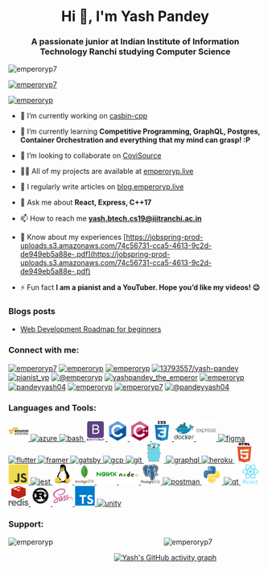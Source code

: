 <h1 align="center">Hi 👋, I'm Yash Pandey</h1>
<h3 align="center">A passionate junior at Indian Institute of Information Technology Ranchi studying Computer Science</h3>

<p align="left"> <img src="https://komarev.com/ghpvc/?username=emperoryp7&label=Profile%20views&color=0e75b6&style=flat" alt="emperoryp7" /> </p>

<p align="left"> <a href="https://github.com/ryo-ma/github-profile-trophy"><img src="https://github-profile-trophy.vercel.app/?username=emperoryp7&theme=onedark" alt="emperoryp7" /></a> </p>

<p align="left"> <a href="https://twitter.com/emperoryp" target="blank"><img src="https://img.shields.io/twitter/follow/emperoryp?logo=twitter&style=for-the-badge" alt="emperoryp" /></a> </p>

- 🔭 I’m currently working on [casbin-cpp](https://github.com/casbin/casbin-cpp)

- 🌱 I’m currently learning **Competitive Programming, GraphQL, Postgres, Container Orchestration and everything that my mind can grasp! :P**

- 👯 I’m looking to collaborate on [CoviSource](https://github.com/EmperorYP7/CoviSource)

- 👨‍💻 All of my projects are available at [emperoryp.live](https://emperoryp.live)

- 📝 I regularly write articles on [blog.emperoryp.live](http://blog.emperoryp.live)

- 💬 Ask me about **React, Express, C++17**

- 📫 How to reach me **yash.btech.cs19@iiitranchi.ac.in**

- 📄 Know about my experiences [https://jobspring-prod-uploads.s3.amazonaws.com/74c56731-cca5-4613-9c2d-de949eb5a88e-.pdf](https://jobspring-prod-uploads.s3.amazonaws.com/74c56731-cca5-4613-9c2d-de949eb5a88e-.pdf)

- ⚡ Fun fact **I am a pianist and a YouTuber. Hope you’d like my videos! 😉**

### Blogs posts
<!-- BLOG-POST-LIST:START -->
- [Web Development Roadmap for beginners](https://dev.to/emperoryp7/web-development-roadmap-for-beginners-3p53)
<!-- BLOG-POST-LIST:END -->

<h3 align="left">Connect with me:</h3>
<p align="left">
<a href="https://dev.to/emperoryp7" target="blank"><img align="center" src="https://cdn.jsdelivr.net/npm/simple-icons@3.0.1/icons/dev-dot-to.svg" alt="emperoryp7" height="30" width="40" /></a>
<a href="https://twitter.com/emperoryp" target="blank"><img align="center" src="https://raw.githubusercontent.com/rahuldkjain/github-profile-readme-generator/master/src/images/icons/Social/twitter.svg" alt="emperoryp" height="30" width="40" /></a>
<a href="https://linkedin.com/in/emperoryp" target="blank"><img align="center" src="https://raw.githubusercontent.com/rahuldkjain/github-profile-readme-generator/master/src/images/icons/Social/linked-in-alt.svg" alt="emperoryp" height="30" width="40" /></a>
<a href="https://stackoverflow.com/users/13793557/yash-pandey" target="blank"><img align="center" src="https://raw.githubusercontent.com/rahuldkjain/github-profile-readme-generator/master/src/images/icons/Social/stack-overflow.svg" alt="13793557/yash-pandey" height="30" width="40" /></a>
<a href="https://instagram.com/pianist_yp" target="blank"><img align="center" src="https://raw.githubusercontent.com/rahuldkjain/github-profile-readme-generator/master/src/images/icons/Social/instagram.svg" alt="pianist_yp" height="30" width="40" /></a>
<a href="https://medium.com/@emperoryp" target="blank"><img align="center" src="https://raw.githubusercontent.com/rahuldkjain/github-profile-readme-generator/master/src/images/icons/Social/medium.svg" alt="@emperoryp" height="30" width="40" /></a>
<a href="https://www.youtube.com/c/yashpandey_the_emperor" target="blank"><img align="center" src="https://raw.githubusercontent.com/rahuldkjain/github-profile-readme-generator/master/src/images/icons/Social/youtube.svg" alt="yashpandey_the_emperor" height="30" width="40" /></a>
<a href="https://www.codechef.com/users/emperoryp" target="blank"><img align="center" src="https://cdn.jsdelivr.net/npm/simple-icons@3.1.0/icons/codechef.svg" alt="emperoryp" height="30" width="40" /></a>
<a href="https://www.hackerrank.com/pandeyyash04" target="blank"><img align="center" src="https://raw.githubusercontent.com/rahuldkjain/github-profile-readme-generator/master/src/images/icons/Social/hackerrank.svg" alt="pandeyyash04" height="30" width="40" /></a>
<a href="https://codeforces.com/profile/emperoryp" target="blank"><img align="center" src="https://cdn.jsdelivr.net/npm/simple-icons@3.0.1/icons/codeforces.svg" alt="emperoryp" height="30" width="40" /></a>
<a href="https://www.leetcode.com/emperoryp7" target="blank"><img align="center" src="https://raw.githubusercontent.com/rahuldkjain/github-profile-readme-generator/master/src/images/icons/Social/leet-code.svg" alt="emperoryp7" height="30" width="40" /></a>
<a href="https://www.hackerearth.com/@pandeyyash04" target="blank"><img align="center" src="https://raw.githubusercontent.com/rahuldkjain/github-profile-readme-generator/master/src/images/icons/Social/hackerearth.svg" alt="@pandeyyash04" height="30" width="40" /></a>
</p>

<h3 align="left">Languages and Tools:</h3>
<p align="left"> <a href="https://aws.amazon.com" target="_blank"> <img src="https://raw.githubusercontent.com/devicons/devicon/master/icons/amazonwebservices/amazonwebservices-original-wordmark.svg" alt="aws" width="40" height="40"/> </a> <a href="https://azure.microsoft.com/en-in/" target="_blank"> <img src="https://www.vectorlogo.zone/logos/microsoft_azure/microsoft_azure-icon.svg" alt="azure" width="40" height="40"/> </a> <a href="https://www.gnu.org/software/bash/" target="_blank"> <img src="https://www.vectorlogo.zone/logos/gnu_bash/gnu_bash-icon.svg" alt="bash" width="40" height="40"/> </a> <a href="https://getbootstrap.com" target="_blank"> <img src="https://raw.githubusercontent.com/devicons/devicon/master/icons/bootstrap/bootstrap-plain-wordmark.svg" alt="bootstrap" width="40" height="40"/> </a> <a href="https://www.cprogramming.com/" target="_blank"> <img src="https://raw.githubusercontent.com/devicons/devicon/master/icons/c/c-original.svg" alt="c" width="40" height="40"/> </a> <a href="https://www.w3schools.com/cpp/" target="_blank"> <img src="https://raw.githubusercontent.com/devicons/devicon/master/icons/cplusplus/cplusplus-original.svg" alt="cplusplus" width="40" height="40"/> </a> <a href="https://www.w3schools.com/css/" target="_blank"> <img src="https://raw.githubusercontent.com/devicons/devicon/master/icons/css3/css3-original-wordmark.svg" alt="css3" width="40" height="40"/> </a> <a href="https://www.docker.com/" target="_blank"> <img src="https://raw.githubusercontent.com/devicons/devicon/master/icons/docker/docker-original-wordmark.svg" alt="docker" width="40" height="40"/> </a> <a href="https://expressjs.com" target="_blank"> <img src="https://raw.githubusercontent.com/devicons/devicon/master/icons/express/express-original-wordmark.svg" alt="express" width="40" height="40"/> </a> <a href="https://www.figma.com/" target="_blank"> <img src="https://www.vectorlogo.zone/logos/figma/figma-icon.svg" alt="figma" width="40" height="40"/> </a> <a href="https://flutter.dev" target="_blank"> <img src="https://www.vectorlogo.zone/logos/flutterio/flutterio-icon.svg" alt="flutter" width="40" height="40"/> </a> <a href="https://www.framer.com/" target="_blank"> <img src="https://www.vectorlogo.zone/logos/framer/framer-icon.svg" alt="framer" width="40" height="40"/> </a> <a href="https://www.gatsbyjs.com/" target="_blank"> <img src="https://www.vectorlogo.zone/logos/gatsbyjs/gatsbyjs-icon.svg" alt="gatsby" width="40" height="40"/> </a> <a href="https://cloud.google.com" target="_blank"> <img src="https://www.vectorlogo.zone/logos/google_cloud/google_cloud-icon.svg" alt="gcp" width="40" height="40"/> </a> <a href="https://git-scm.com/" target="_blank"> <img src="https://www.vectorlogo.zone/logos/git-scm/git-scm-icon.svg" alt="git" width="40" height="40"/> </a> <a href="https://golang.org" target="_blank"> <img src="https://raw.githubusercontent.com/devicons/devicon/master/icons/go/go-original.svg" alt="go" width="40" height="40"/> </a> <a href="https://graphql.org" target="_blank"> <img src="https://www.vectorlogo.zone/logos/graphql/graphql-icon.svg" alt="graphql" width="40" height="40"/> </a> <a href="https://heroku.com" target="_blank"> <img src="https://www.vectorlogo.zone/logos/heroku/heroku-icon.svg" alt="heroku" width="40" height="40"/> </a> <a href="https://www.w3.org/html/" target="_blank"> <img src="https://raw.githubusercontent.com/devicons/devicon/master/icons/html5/html5-original-wordmark.svg" alt="html5" width="40" height="40"/> </a> <a href="https://developer.mozilla.org/en-US/docs/Web/JavaScript" target="_blank"> <img src="https://raw.githubusercontent.com/devicons/devicon/master/icons/javascript/javascript-original.svg" alt="javascript" width="40" height="40"/> </a> <a href="https://jestjs.io" target="_blank"> <img src="https://www.vectorlogo.zone/logos/jestjsio/jestjsio-icon.svg" alt="jest" width="40" height="40"/> </a> <a href="https://www.linux.org/" target="_blank"> <img src="https://raw.githubusercontent.com/devicons/devicon/master/icons/linux/linux-original.svg" alt="linux" width="40" height="40"/> </a> <a href="https://www.mongodb.com/" target="_blank"> <img src="https://raw.githubusercontent.com/devicons/devicon/master/icons/mongodb/mongodb-original-wordmark.svg" alt="mongodb" width="40" height="40"/> </a> <a href="https://www.nginx.com" target="_blank"> <img src="https://raw.githubusercontent.com/devicons/devicon/master/icons/nginx/nginx-original.svg" alt="nginx" width="40" height="40"/> </a> <a href="https://nodejs.org" target="_blank"> <img src="https://raw.githubusercontent.com/devicons/devicon/master/icons/nodejs/nodejs-original-wordmark.svg" alt="nodejs" width="40" height="40"/> </a> <a href="https://www.postgresql.org" target="_blank"> <img src="https://raw.githubusercontent.com/devicons/devicon/master/icons/postgresql/postgresql-original-wordmark.svg" alt="postgresql" width="40" height="40"/> </a> <a href="https://postman.com" target="_blank"> <img src="https://www.vectorlogo.zone/logos/getpostman/getpostman-icon.svg" alt="postman" width="40" height="40"/> </a> <a href="https://www.python.org" target="_blank"> <img src="https://raw.githubusercontent.com/devicons/devicon/master/icons/python/python-original.svg" alt="python" width="40" height="40"/> </a> <a href="https://www.qt.io/" target="_blank"> <img src="https://upload.wikimedia.org/wikipedia/commons/0/0b/Qt_logo_2016.svg" alt="qt" width="40" height="40"/> </a> <a href="https://reactjs.org/" target="_blank"> <img src="https://raw.githubusercontent.com/devicons/devicon/master/icons/react/react-original-wordmark.svg" alt="react" width="40" height="40"/> </a> <a href="https://redis.io" target="_blank"> <img src="https://raw.githubusercontent.com/devicons/devicon/master/icons/redis/redis-original-wordmark.svg" alt="redis" width="40" height="40"/> </a> <a href="https://www.rust-lang.org" target="_blank"> <img src="https://raw.githubusercontent.com/devicons/devicon/master/icons/rust/rust-plain.svg" alt="rust" width="40" height="40"/> </a> <a href="https://sass-lang.com" target="_blank"> <img src="https://raw.githubusercontent.com/devicons/devicon/master/icons/sass/sass-original.svg" alt="sass" width="40" height="40"/> </a> <a href="https://www.typescriptlang.org/" target="_blank"> <img src="https://raw.githubusercontent.com/devicons/devicon/master/icons/typescript/typescript-original.svg" alt="typescript" width="40" height="40"/> </a> <a href="https://unity.com/" target="_blank"> <img src="https://www.vectorlogo.zone/logos/unity3d/unity3d-icon.svg" alt="unity" width="40" height="40"/> </a> </p>

<h3 align="left">Support:</h3>
<a href="https://www.buymeacoffee.com/emperoryp"> <img align="left" src="https://cdn.buymeacoffee.com/buttons/v2/default-yellow.png" height="50" width="210" alt="emperoryp" /></a>
<p align="center"><img src="https://github-readme-stats.vercel.app/api?username=emperoryp7&show_icons=true&locale=en&count_private=true&theme=dark" alt="emperoryp7" /></p>


[![Yash's GitHub activity graph](https://activity-graph.herokuapp.com/graph?username=EmperorYP7&theme=rogue)](https://emperoryp.live)

